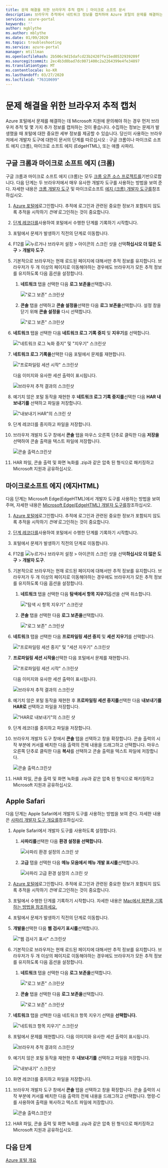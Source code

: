 ```yaml
---
title: 문제 해결을 위한 브라우저 추적 캡처 | 마이크로 소프트 문서
description: 브라우저 추적에서 네트워크 정보를 캡처하여 Azure 포털의 문제를 해결하는 데 도움이 됩니다.
services: azure-portal
keywords: ''
author: mgblythe
ms.author: mblythe
ms.date: 01/09/2020
ms.topic: troubleshooting
ms.service: azure-portal
manager: mtillman
ms.openlocfilehash: 2b506c9d15dafcd23b24207fe15ed0532939209f
ms.sourcegitcommit: 2ec4b3d0bad7dc0071400c2a2264399e4fe34897
ms.translationtype: MT
ms.contentlocale: ko-KR
ms.lasthandoff: 03/27/2020
ms.locfileid: "76310699"
---
```

# <a name="capture-a-browser-trace-for-troubleshooting"></a>문제 해결을 위한 브라우저 추적 캡처

Azure 포털에서 문제를 해결하는 데 Microsoft 지원에 문의해야 하는 경우 먼저 브라우저 추적 및 몇 가지 추가 정보를 캡처하는 것이 좋습니다. 수집하는 정보는 문제가 발생했을 때 포털에 대한 중요한 세부 정보를 제공할 수 있습니다. 당신이 사용하는 브라우저에서 개발자 도구에 대한이 문서의 단계를 따르십시오 : 구글 크롬이나 마이크로 소프트 에지 (크롬), 마이크로 소프트 에지 (EdgeHTML), 또는 애플 사파리.

## <a name="google-chrome-and-microsoft-edge-chromium"></a>구글 크롬과 마이크로 소프트 에지 (크롬)

구글 크롬과 마이크로 소프트 에지 (크롬)는 모두 [크롬 오픈 소스 프로젝트를](https://www.chromium.org/Home)기반으로합니다. 다음 단계는 두 브라우저에서 매우 유사한 개발자 도구를 사용하는 방법을 보여 준다. 자세한 내용은 [크롬 개발자 도구](https://developers.google.com/web/tools/chrome-devtools) 및 마이크로소프트 [에지 (크롬) 개발자 도구를](/microsoft-edge/devtools-guide-chromium)참조 하십시오.

1. [Azure 포털에](https://portal.azure.com)로그인합니다. 추적에 로그인과 관련된 중요한 정보가 포함되지 않도록 추적을 시작하기 _전에_ 로그인하는 것이 중요합니다. 

1. [단계 레코더를](https://support.microsoft.com/help/22878/windows-10-record-steps)사용하여 포털에서 수행한 단계를 기록하기 시작합니다.

1. 포털에서 문제가 발생하기 직전의 단계로 이동합니다.

1. F12를 ![누르거나 브라우저 설정](media/capture-browser-trace/chromium-icon-settings.png) > 아이콘의 스크린 샷을 선택**하십시오 더 많은 도구** > **개발자 도구**.

1. 기본적으로 브라우저는 현재 로드된 페이지에 대해서만 추적 정보를 유지합니다. 브라우저가 두 개 이상의 페이지로 이동해야하는 경우에도 브라우저가 모든 추적 정보를 유지하도록 다음 옵션을 설정합니다.

    1. **네트워크** 탭을 선택한 다음 **로그 보존을**선택합니다.

          !["로그 보존" 스크린샷](media/capture-browser-trace/chromium-network-preserve-log.png)

    1. **콘솔** 탭을 선택하고 **콘솔 설정을**선택한 다음 **로그 보존을**선택합니다. 설정 창을 닫기 위해 **콘솔 설정을** 다시 선택합니다.

          !["로그 보존" 스크린샷](media/capture-browser-trace/chromium-console-preserve-log.png)

1. **네트워크** 탭을 선택한 다음 **네트워크 로그 기록 중지** 및 **지우기**를 선택합니다.

    !["네트워크 로그 녹화 중지" 및 "지우기" 스크린샷](media/capture-browser-trace/chromium-stop-clear-session.png)

1. **네트워크 로그 기록을**선택한 다음 포털에서 문제를 재현합니다.

    !["프로파일링 세션 시작" 스크린샷](media/capture-browser-trace/chromium-start-session.png)

    다음 이미지와 유사한 세션 출력이 표시됩니다.

    ![브라우저 추적 결과의 스크린샷](media/capture-browser-trace/chromium-browser-trace-results.png)

1. 예기치 않은 포털 동작을 재현한 후 **네트워크 로그 기록 중지를**선택한 다음 **HAR 내보내기를** 선택하고 파일을 저장합니다.

    !["내보내기 HAR"의 스크린 샷](media/capture-browser-trace/chromium-network-export-har.png)

1. 단계 레코더를 중지하고 파일을 저장합니다.

1. 브라우저 개발자 도구 창에서 **콘솔** 탭을 마우스 오른쪽 단추로 클릭한 다음 **저장을**선택하여 콘솔 출력을 텍스트 파일에 저장합니다.

    ![콘솔 출력스크린샷](media/capture-browser-trace/chromium-console-select.png)

1. HAR 파일, 콘솔 출력 및 화면 녹화를 .zip과 같은 압축 된 형식으로 패키징하고 Microsoft 지원과 공유하십시오.

## <a name="microsoft-edge-edgehtml"></a>마이크로소프트 에지 (에지HTML)

다음 단계는 Microsoft Edge(EdgeHTML)에서 개발자 도구를 사용하는 방법을 보여 주며, 자세한 내용은 [Microsoft Edge(EdgeHTML) 개발자 도구를](/microsoft-edge/devtools-guide)참조하십시오.

1. [Azure 포털에](https://portal.azure.com)로그인합니다. 추적에 로그인과 관련된 중요한 정보가 포함되지 않도록 추적을 시작하기 _전에_ 로그인하는 것이 중요합니다. 

1. [단계 레코더를](https://support.microsoft.com/help/22878/windows-10-record-steps)사용하여 포털에서 수행한 단계를 기록하기 시작합니다.

1. 포털에서 문제가 발생하기 직전의 단계로 이동합니다.

1. F12를 ![누르거나 브라우저 설정](media/capture-browser-trace/edge-icon-settings.png) > 아이콘의 스크린 샷을 선택**하십시오 더 많은 도구** > **개발자 도구**.

1. 기본적으로 브라우저는 현재 로드된 페이지에 대해서만 추적 정보를 유지합니다. 브라우저가 두 개 이상의 페이지로 이동해야하는 경우에도 브라우저가 모든 추적 정보를 유지하도록 다음 옵션을 설정합니다.

    1. **네트워크** 탭을 선택한 다음 **탐색에서 항목 지우기**옵션을 선택 취소합니다.

          !["탐색 시 항목 지우기" 스크린샷](media/capture-browser-trace/edge-network-clear-entries.png)

    1. **콘솔** 탭을 선택한 다음 **로그 보존을**선택합니다.

          !["로그 보존" 스크린샷](media/capture-browser-trace/edge-console-preserve-log.png)

1. **네트워크** 탭을 선택한 다음 **프로파일링 세션 중지** 및 **세션 지우기**를 선택합니다.

    !["프로파일링 세션 중지" 및 "세션 지우기" 스크린샷](media/capture-browser-trace/edge-stop-clear-session.png)

1. **프로파일링 세션 시작을**선택한 다음 포털에서 문제를 재현합니다.

    !["프로파일링 세션 시작" 스크린샷](media/capture-browser-trace/edge-start-session.png)

    다음 이미지와 유사한 세션 출력이 표시됩니다.

    ![브라우저 추적 결과의 스크린샷](media/capture-browser-trace/edge-browser-trace-results.png)

1. 예기치 않은 포털 동작을 재현한 후 **프로파일링 세션 중지를**선택한 다음 **내보내기를 HAR로** 선택하고 파일을 저장합니다.

    !["HAR로 내보내기"의 스크린 샷](media/capture-browser-trace/edge-network-export-har.png)

1. 단계 레코더를 중지하고 파일을 저장합니다.

1. 브라우저 개발자 도구 창에서 **콘솔** 탭을 선택하고 창을 확장합니다. 콘솔 출력의 시작 부분에 커서를 배치한 다음 출력의 전체 내용을 드래그하고 선택합니다. 마우스 오른쪽 단추로 클릭한 다음 **복사**를 선택하고 콘솔 출력을 텍스트 파일에 저장합니다.

    ![콘솔 출력스크린샷](media/capture-browser-trace/edge-console-select.png)

1. HAR 파일, 콘솔 출력 및 화면 녹화를 .zip과 같은 압축 된 형식으로 패키징하고 Microsoft 지원과 공유하십시오.

## <a name="apple-safari"></a>Apple Safari

다음 단계는 Apple Safari에서 개발자 도구를 사용하는 방법을 보여 준다. 자세한 내용은 [사파리 개발자 도구 개요를](https://support.apple.com/guide/safari-developer/safari-developer-tools-overview-dev073038698/11.0/mac)참조하십시오.

1. Apple Safari에서 개발자 도구를 사용하도록 설정합니다.

    1. **사파리를**선택한 다음 **환경 설정을 선택합니다.**

        ![사파리 환경 설정의 스크린 샷](media/capture-browser-trace/safari-preferences.png)

    1. **고급** 탭을 선택한 다음 **메뉴 모음에서 메뉴 개발 표시를**선택합니다.

        ![사파리 고급 환경 설정의 스크린 샷](media/capture-browser-trace/safari-show-develop-menu.png)

1. [Azure 포털에](https://portal.azure.com)로그인합니다. 추적에 로그인과 관련된 중요한 정보가 포함되지 않도록 추적을 시작하기 _전에_ 로그인하는 것이 중요합니다. 

1. 포털에서 수행한 단계를 기록하기 시작합니다. 자세한 내용은 [Mac에서 화면을 기록하는 방법을 참조하세요.](https://support.apple.com/HT208721)

1. 포털에서 문제가 발생하기 직전의 단계로 이동합니다.

1. **개발을**선택한 다음 **웹 검사기 표시를**선택합니다.

    !["웹 검사기 표시" 스크린샷](media/capture-browser-trace/safari-show-web-inspector.png)

1. 기본적으로 브라우저는 현재 로드된 페이지에 대해서만 추적 정보를 유지합니다. 브라우저가 두 개 이상의 페이지로 이동해야하는 경우에도 브라우저가 모든 추적 정보를 유지하도록 다음 옵션을 설정합니다.

    1. **네트워크** 탭을 선택한 다음 **로그 보존을**선택합니다.

          !["로그 보존" 스크린샷](media/capture-browser-trace/safari-network-preserve-log.png)

    1. **콘솔** 탭을 선택한 다음 **로그 보존을**선택합니다.

          !["로그 보존" 스크린샷](media/capture-browser-trace/safari-console-preserve-log.png)

1. **네트워크** 탭을 선택한 다음 네트워크 항목 지우기 선택을 **선택합니다.**

    !["네트워크 항목 지우기" 스크린샷](media/capture-browser-trace/safari-clear-session.png)

1. 포털에서 문제를 재현합니다. 다음 이미지와 유사한 세션 출력이 표시됩니다.

    ![브라우저 추적 결과의 스크린샷](media/capture-browser-trace/safari-browser-trace-results.png)

1. 예기치 않은 포털 동작을 재현한 후 **내보내기를** 선택하고 파일을 저장합니다.

    !["내보내기" 스크린샷](media/capture-browser-trace/safari-network-export-har.png)

1. 화면 레코더를 중지하고 파일을 저장합니다.

1. 브라우저 개발자 도구 창에서 **콘솔** 탭을 선택하고 창을 확장합니다. 콘솔 출력의 시작 부분에 커서를 배치한 다음 출력의 전체 내용을 드래그하고 선택합니다. 명령-C를 사용하여 출력을 복사하고 텍스트 파일에 저장합니다.

    ![콘솔 출력스크린샷](media/capture-browser-trace/safari-console-select.png)

1. HAR 파일, 콘솔 출력 및 화면 녹화를 .zip과 같은 압축 된 형식으로 패키징하고 Microsoft 지원과 공유하십시오.

## <a name="next-steps"></a>다음 단계

[Azure 포털 개요](azure-portal-overview.md)